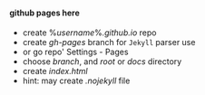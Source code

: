 #### github pages here

* create %_username_%_.github.io_ repo
* create _gh-pages_ branch for `Jekyll` parser use
* or go repo' Settings - Pages
* choose _branch_, and _root_ or _docs_ directory
* create _index.html_ 
* hint: may create _.nojekyll_ file
